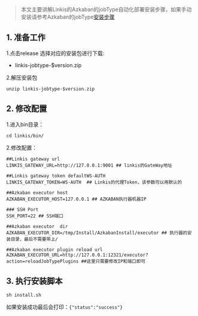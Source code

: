 > 本文主要讲解Linkis的Azkaban的jobType自动化部署安装步骤，如果手动安装请参考Azkaban的jobType[安装步骤](https://azkaban.github.io/azkaban/docs/latest/#job-types)


## 1. 准备工作
1.点击release 选择对应的安装包进行下载:

- linkis-jobtype-$version.zip

2.解压安装包
```
unzip linkis-jobtype-$version.zip
```
## 2. 修改配置
1.进入bin目录：

```
cd linkis/bin/
```
2.修改配置：
```
##Linkis gateway url 
LINKIS_GATEWAY_URL=http://127.0.0.1:9001 ## linkis的GateWay地址

##Linkis gateway token defaultWS-AUTH 
LINKIS_GATEWAY_TOKEN=WS-AUTH  ## Linkis的代理Token，该参数可以用默认的

##Azkaban executor host 
AZKABAN_EXECUTOR_HOST=127.0.0.1 ## AZKABAN执行器机器IP

### SSH Port 
SSH_PORT=22 ## SSH端口

##Azkaban executor  dir 
AZKABAN_EXECUTOR_DIR=/tmp/Install/AzkabanInstall/executor ## 执行器的安装目录，最后不需要带上/

##Azkaban executor plugin reload url 
AZKABAN_EXECUTOR_URL=http://127.0.0.1:12321/executor?action=reloadJobTypePlugins ##这里只需要修改IP和端口即可
```
## 3. 执行安装脚本
```
sh install.sh
```
如果安装成功最后会打印：```{"status":"success"}```

